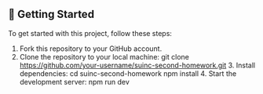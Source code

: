 ## 🚀 Getting Started

To get started with this project, follow these steps:

1. Fork this repository to your GitHub account.
2. Clone the repository to your local machine:
       git clone https://github.com/your-username/suinc-second-homework.git
    3. Install dependencies:
       cd suinc-second-homework
    npm install
    4. Start the development server:
       npm run dev
    